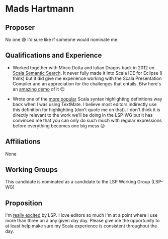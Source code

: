 # Mads Hartmann

## Proposer

No one 😅 I'd sure like if someone would nominate me.

## Qualifications and Experience

- Worked together with Mirco Dotta and Iulian Dragos back in 2012 on
  [Scala Semantic Search][scala-semantic-search]. It never fully made it into
  Scala IDE for Eclipse (I think) but it did give me experience working with the
  Scala Presentation Compiler and an appreciation for the challenges that
  entails. Btw here's an [amazing demo][yes-that-took-6-months-to-build] of it 😉

- Wrote one of the [more popular][scala.tmbundle] Scala syntax highlighting
  definitions way back when I was using TextMate. I believe most editors
  indirectly use this definition for highlighting (don't quote me on that). I
  don't think it is directly relevant to the work we'll be doing in the LSP-WG
  but it has convinced me that you can only do such much with regular
  expressions before everything becomes one big mess 😉

## Affiliations

None

## Working Groups

This candidate is nominated as a candidate to the LSP Working Group (LSP-WG)

## Proposition

I'm [really excited][200-word-limit-hack] by LSP. I love editors so much I'm at
a point where I use more than three on a any given day day. Please give me the
opportunity to at least help make sure my Scala experience is consistent
throughout the day.

[scala-semantic-search]: http://www.diku.dk/begivenhedsmappe/begivenheder-2013/master-thesis-defence-scala-semantic-search/
[yes-that-took-6-months-to-build]: https://www.youtube.com/watch?v=YY5MSIcS2SA
[scala.tmbundle]: https://github.com/mads-hartmann/scala.tmbundle
[200-word-limit-hack]: https://twitter.com/Mads_Hartmann/status/956476571279351808
